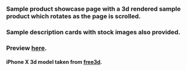 ### Sample product showcase page with a 3d rendered sample product which rotates as the page is scrolled.

### Sample description cards with stock images also provided.

### Preview [here](http://barrymun.product-showcase.surge.sh/).

#### iPhone X 3d model taken from [free3d](https://free3d.com/3d-model/iphonex-983338.html).